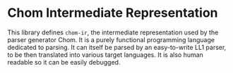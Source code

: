 # Chom Intermediate Representation

This library defines `chom-ir`, the intermediate representation used by
the parser generator Chom.
It is a purely functional programming language dedicated to parsing.
It can itself be parsed by an easy-to-write LL1 parser,
to be then translated into various target languages.
It is also human readable so it can be easily debugged.